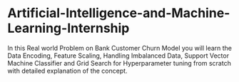 # Artificial-Intelligence-and-Machine-Learning-Internship 
In this Real world Problem on Bank Customer Churn Model you will learn the Data Encoding, Feature Scaling, Handling Imbalanced Data, Support Vector Machine Classifier and Grid Search for Hyperparameter tuning from scratch with detailed explanation of the concept.
